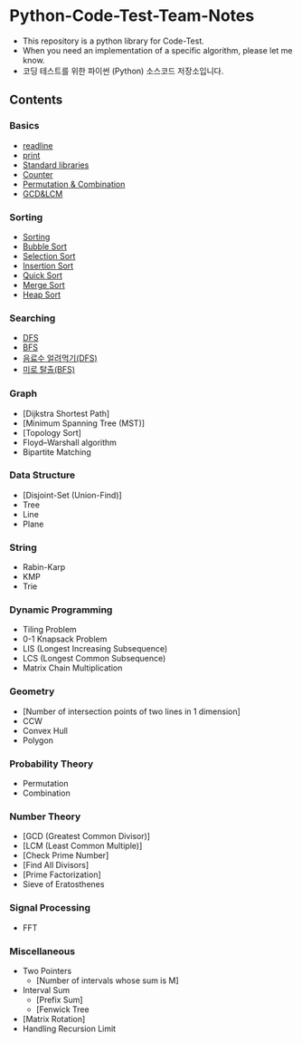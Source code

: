 # Python-Code-Test-Team-Notes

* This repository is a python library for Code-Test.
* When you need an implementation of a specific algorithm, please let me know.
* 코딩 테스트를 위한 파이썬 (Python) 소스코드 저장소입니다.

## Contents

### Basics
* [readline](/basics/readline.py)
* [print](/basics/print.py)
* [Standard libraries](/basics/Standard%20libraries.py)
* [Counter](/basics/Counter.py)
* [Permutation & Combination](/basics/Permutation%20&%20Combination.py)
* [GCD&LCM](/basics/GCD&LCM.py)



### Sorting 
* [Sorting](/Sorting/README.md)
* [Bubble Sort](/Sorting/bubble_sort.py)
* [Selection Sort](/Sorting/selection_sort.py)
* [Insertion Sort](/Sorting/insertion_sort.py)
* [Quick Sort](/Sorting/quick_sort.py)
* [Merge Sort](/Sorting/merge_sort.py)
* [Heap Sort](/Sorting/heap_sort.py)

### Searching
* [DFS](/Searching/DFS.py)
* [BFS](/Searching/BFS.py)
* [음료수 얼려먹기(DFS)](/Searching/음료수_얼려먹기(DFS).py)
* [미로 탈출(BFS)](/Searching/미로_탈출(BFS).py)
  
### Graph


* [Dijkstra Shortest Path]
* [Minimum Spanning Tree (MST)]
* [Topology Sort]
* Floyd–Warshall algorithm
* Bipartite Matching

### Data Structure

* [Disjoint-Set (Union-Find)]
* Tree
* Line
* Plane

### String

* Rabin-Karp
* KMP
* Trie

### Dynamic Programming

* Tiling Problem
* 0-1 Knapsack Problem
* LIS (Longest Increasing Subsequence)
* LCS (Longest Common Subsequence)
* Matrix Chain Multiplication

### Geometry

* [Number of intersection points of two lines in 1 dimension]
* CCW
* Convex Hull
* Polygon

### Probability Theory

* Permutation
* Combination

### Number Theory

* [GCD (Greatest Common Divisor)]
* [LCM (Least Common Multiple)]
* [Check Prime Number]
* [Find All Divisors]
* [Prime Factorization]
* Sieve of Eratosthenes

### Signal Processing

* FFT

### Miscellaneous

* Two Pointers
    * [Number of intervals whose sum is M]
* Interval Sum
    * [Prefix Sum]
    * [Fenwick Tree
* [Matrix Rotation]
* Handling Recursion Limit
